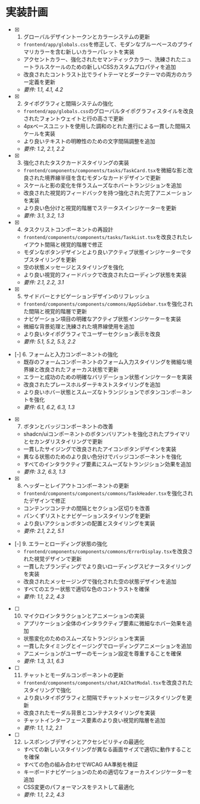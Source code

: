 # 実装計画

- [x] 1. グローバルデザイントークンとカラーシステムの更新
  - `frontend/app/globals.css`を修正して、モダンなブルーベースのプライマリカラーを含む新しいカラーパレットを実装
  - アクセントカラー、強化されたセマンティックカラー、洗練されたニュートラルスケールのための新しいCSSカスタムプロパティを追加
  - 改良されたコントラスト比でライトテーマとダークテーマの両方のカラー定義を更新
  - _要件: 1.1, 4.1, 4.2_

- [x] 2. タイポグラフィと間隔システムの強化
  - `frontend/app/globals.css`のグローバルタイポグラフィスタイルを改良されたフォントウェイトと行の高さで更新
  - 4pxベースユニットを使用した調和のとれた進行による一貫した間隔スケールを実装
  - より良いテキストの明瞭性のための文字間隔調整を追加
  - _要件: 1.2, 2.1, 2.2_

- [x] 3. 強化されたタスクカードスタイリングの実装
  - `frontend/components/components/tasks/TaskCard.tsx`を微細な影と改良された境界線半径を含むモダンなカードデザインで更新
  - スケールと影の変化を伴うスムーズなホバートランジションを追加
  - 改良された視覚的フィードバックを持つ強化された完了アニメーションを実装
  - より良い色分けと視覚的階層でステータスインジケーターを更新
  - _要件: 3.1, 3.2, 1.3_

- [x] 4. タスクリストコンポーネントの再設計
  - `frontend/components/components/tasks/TaskList.tsx`を改良されたレイアウト間隔と視覚的階層で修正
  - モダンなボタンデザインとより良いアクティブ状態インジケーターでタブスタイリングを更新
  - 空の状態メッセージとスタイリングを強化
  - より良い視覚的フィードバックで改良されたローディング状態を実装
  - _要件: 2.1, 2.2, 3.1_

- [x] 5. サイドバーとナビゲーションデザインのリフレッシュ
  - `frontend/components/components/commons/AppSidebar.tsx`を強化された間隔と視覚的階層で更新
  - ナビゲーション項目の明確なアクティブ状態インジケーターを実装
  - 微細な背景処理と洗練された境界線使用を追加
  - より良いタイポグラフィでユーザーセクション表示を改良
  - _要件: 5.1, 5.2, 5.3, 2.2_

- [-] 6. フォームと入力コンポーネントの強化
  - 既存のフォームコンポーネントのフォーム入力スタイリングを微細な境界線と改良されたフォーカス状態で更新
  - エラーと成功のための明確なバリデーション状態インジケーターを実装
  - 改良されたプレースホルダーテキストスタイリングを追加
  - より良いホバー状態とスムーズなトランジションでボタンコンポーネントを強化
  - _要件: 6.1, 6.2, 6.3, 1.3_

- [x] 7. ボタンとバッジコンポーネントの改善
  - shadcn/uiコンポーネントのボタンバリアントを強化されたプライマリとセカンダリスタイリングで更新
  - 一貫したサイジングで改良されたアイコンボタンデザインを実装
  - 異なる状態のためのより良い色分けでバッジコンポーネントを強化
  - すべてのインタラクティブ要素にスムーズなトランジション効果を追加
  - _要件: 3.2, 6.3, 1.3_

- [x] 8. ヘッダーとレイアウトコンポーネントの更新
  - `frontend/components/components/commons/TaskHeader.tsx`を強化されたデザインで修正
  - コンテンツコンテナの間隔とセクション区切りを改善
  - パンくずリストとナビゲーションスタイリングを更新
  - より良いアクションボタンの配置とスタイリングを実装
  - _要件: 2.1, 2.2, 5.1_

- [-] 9. エラーとローディング状態の強化
  - `frontend/components/components/commons/ErrorDisplay.tsx`を改良された視覚デザインで更新
  - 一貫したブランディングでより良いローディングスピナースタイリングを実装
  - 改良されたメッセージングで強化された空の状態デザインを追加
  - すべてのエラー状態で適切な色のコントラストを確保
  - _要件: 1.1, 2.2, 4.3_

- [ ] 10. マイクロインタラクションとアニメーションの実装
  - アプリケーション全体のインタラクティブ要素に微細なホバー効果を追加
  - 状態変化のためのスムーズなトランジションを実装
  - 一貫したタイミングとイージングでローディングアニメーションを追加
  - アニメーションがユーザーのモーション設定を尊重することを確保
  - _要件: 1.3, 3.1, 6.3_

- [ ] 11. チャットとモーダルコンポーネントの更新
  - `frontend/components/components/chat/AIChatModal.tsx`を改良されたスタイリングで強化
  - より良いタイポグラフィと間隔でチャットメッセージスタイリングを更新
  - 改良されたモーダル背景とコンテナスタイリングを実装
  - チャットインターフェース要素のより良い視覚的階層を追加
  - _要件: 1.1, 1.2, 2.1_

- [ ] 12. レスポンシブデザインとアクセシビリティの最適化
  - すべての新しいスタイリングが異なる画面サイズで適切に動作することを確保
  - すべての色の組み合わせでWCAG AA準拠を検証
  - キーボードナビゲーションのための適切なフォーカスインジケーターを追加
  - CSS変更のパフォーマンスをテストして最適化
  - _要件: 1.1, 2.2, 4.3_